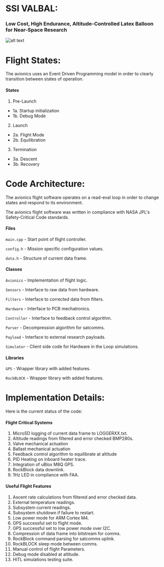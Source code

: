 # SSI VALBAL:
### Low Cost, High Endurance, Altitude-Controlled Latex Balloon for Near-Space Research

![alt text](VALBAL.jpg "VALBAL")

# Flight States:
The avionics uses an Event Driven Programming model in order to clearly transition between states of operation.

#### States
1. Pre-Launch  
 - 1a. Startup initialization
 - 1b. Debug Mode
2. Launch
 - 2a. Flight Mode
 - 2b. Equilibration
3. Termination
 - 3a. Descent
 - 3b. Recovery

# Code Architecture:
The avionics flight software operates on a read-eval loop in order to change states and respond to its environment.

The avionics flight software was written in compliance with NASA JPL's  Safety-Critical Code standards.

#### Files
`main.cpp` - Start point of flight controller.

`config.h` - Mission specific configuration values.

`data.h` - Structure of current data frame.

#### Classes
`Avionics` - Implementation of flight logic.

`Sensors` - Interface to raw data from hardware.

`Filters` - Interface to corrected data from filters.

`Hardware` - Interface to PCB mechatronics.

`Controller` - Interface to feedback control algorithm.

`Parser` - Decompression algorithm for satcomms.

`Payload` - Interface to external research payloads.

`Simulator` - Client side code for Hardware in the Loop simulations.

#### Libraries
`GPS` - Wrapper library with added features.

`RockBLOCK` - Wrapper library with added features.

# Implementation Details:
Here is the current status of the code:

#### Flight Critical Systems
1. MicroSD logging of current data frame to LOGGERXX.txt.
2. Altitude readings from filtered and error checked BMP280s.
3. Valve mechanical actuation
4. Ballast mechanical actuation
5. Feedback control algorithm to equilibrate at altitude
6. PID Heating on inboard heater trace.
7. Integration of uBlox M8Q GPS.
8. RockBlock data downlink.
9. 1Hz LED in compliance with FAA.

#### Useful Flight Features
1. Ascent rate calculations from filtered and error checked data.
2. External temperature readings.
3. Subsystem current readings.
4. Subsystem shutdown if failure to restart.
5. Low power mode for ARM Cortex M4.
6. GPS successful set to flight mode.
7. GPS successful set to low power mode over I2C.
8. Compression of data frame into bitstream for comms.
9. RockBlock command parsing for satcomms uplink.
10. RockBLOCK sleep mode between comms.
11. Manual control of flight Parameters.
12. Debug mode disabled at altitude.
13. HITL simulations testing suite.
